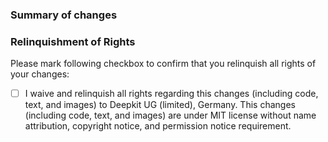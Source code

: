 ### Summary of changes


<!-- My summary here. -->


### Relinquishment of Rights

Please mark following checkbox to confirm that you relinquish all rights of your changes:

- [ ] I waive and relinquish all rights regarding this changes (including code, text, and images) to Deepkit UG (limited), Germany. This changes (including code, text, and images) are under MIT license without name attribution, copyright notice, and permission notice requirement.
